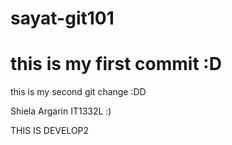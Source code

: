 # sayat-git101

# this is my first commit :D
this is my second git change :DD

Shiela Argarin
IT1332L :)

THIS IS DEVELOP2